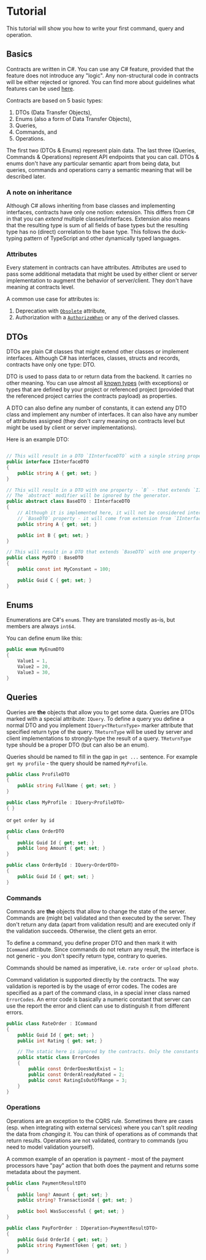 # Tutorial

This tutorial will show you how to write your first command, query and operation.

## Basics

Contracts are written in C#. You can use any C# feature, provided that the feature does not introduce any "logic". Any
non-structural code in contracts will be either rejected or ignored. You can find more about guidelines what features
can be used [here](./guidelines.md).

Contracts are based on 5 basic types:

1. DTOs (Data Transfer Objects),
2. Enums (also a form of Data Transfer Objects),
3. Queries,
4. Commands, and
5. Operations.

The first two (DTOs & Enums) represent plain data. The last three (Queries, Commands & Operations) represent API endpoints
that you can call. DTOs & enums don't have any particular semantic apart from being data, but queries, commands and
operations carry a semantic meaning that will be described later.

### A note on inheritance

Although C# allows inheriting from base classes and implementing interfaces, contracts have only one notion: extension.
This differs from C# in that you can _extend_ multiple classes/interfaces. Extension also means that the resulting type
is sum of all fields of base types but the resulting type has no (direct) correlation to the base type. This follows
the duck-typing pattern of TypeScript and other dynamically typed languages.

### Attributes

Every statement in contracts can have attributes. Attributes are used to pass some additional metadata that might be
used by either client or server implementation to augment the behavior of server/client. They don't have meaning at
contracts level.

A common use case for attributes is:

1. Deprecation with [`Obsolete`](https://docs.microsoft.com/en-us/dotnet/api/system.obsoleteattribute) attribute,
1. Authorization with a [`AuthorizeWhen`](../src/LeanCode.Contracts/Security/AuthorizeWhenAttribute.cs) or any of the
   derived classes.

## DTOs

DTOs are plain C# classes that might extend other classes or implement interfaces. Although C# has interfaces, classes,
structs and records, contracts have only one type: DTO.

DTO is used to pass data to or return data from the backend. It carries no other meaning. You can use almost all
[known types](./types.md) (with exceptions) or types that are defined by your project or referenced project (provided
that the referenced project carries the contracts payload) as properties.

A DTO can also define any number of constants, it can extend any DTO class and implement any number of interfaces. It
can also have any number of attributes assigned (they don't carry meaning on contracts level but might be used by
client or server implementations).

Here is an example DTO:

```csharp

// This will result in a DTO `IInterfaceDTO` with a single string property - `A`.
public interface IInterfaceDTO
{
    public string A { get; set; }
}

// This will result in a DTO with one property - `B` - that extends `IInterfaceDTO` type.
// The `abstract` modifier will be ignored by the generator.
public abstract class BaseDTO : IInterfaceDTO
{
    // Although it is implemented here, it will not be considered internal
    // `BaseDTO` property - it will come from extension from `IInterfaceDTO`
    public string A { get; set; }

    public int B { get; set; }
}

// This will result in a DTO that extends `BaseDTO` with one property - `C` -  and a constant `MyConstant`.
public class MyDTO : BaseDTO
{
    public const int MyConstant = 100;

    public Guid C { get; set; }
}
```

## Enums

Enumerations are C#'s `enum`s. They are translated mostly as-is, but members are always `int64`.

You can define enum like this:

```csharp
public enum MyEnumDTO
{
    Value1 = 1,
    Value2 = 20,
    Value3 = 30,
}
```

## Queries

Queries are **the** objects that allow you to get some data. Queries are DTOs marked with a special attribute: `IQuery`.
To define a query you define a normal DTO and you implement `IQuery<TReturnType>` marker attribute that specified return
type of the query. `TReturnType` will be used by server and client implementations to strongly-type the result of a
query. `TReturnType` type should be a proper DTO (but can also be an enum).

Queries should be named to fill in the gap in `get ...` sentence. For example `get my profile` - the query should be
named `MyProfile`.

```csharp
public class ProfileDTO
{
    public string FullName { get; set; }
}

public class MyProfile : IQuery<ProfileDTO>
{ }
```

or `get order by id`

```csharp
public class OrderDTO
{
    public Guid Id { get; set; }
    public long Amount { get; set; }
}

public class OrderById : IQuery<OrderDTO>
{
    public Guid Id { get; set; }
}
```

### Commands

Commands are **the** objects that allow to change the state of the server. Commands are (might be) validated and then
executed by the server. They don't return any data (apart from validation result) and are executed only if the
validation succeeds. Otherwise, the client gets an error.

To define a command, you define proper DTO and then mark it with `ICommand` attribute. Since commands do not return any
result, the interface is not generic - you don't specify return type, contrary to queries.

Commands should be named as imperative, i.e. `rate order` or `upload photo`.

Command validation is supported directly by the contracts. The way validation is reported is by the usage of error codes.
The codes are specified as a part of the command class, in a special inner class named `ErrorCodes`. An error code is
basically a numeric constant that server can use the report the error and client can use to distinguish it from different
errors.

```csharp
public class RateOrder : ICommand
{
    public Guid Id { get; set; }
    public int Rating { get; set; }

    // The static here is ignored by the contracts. Only the constants in `ErrorCodes` class are used.
    public static class ErrorCodes
    {
        public const OrderDoesNotExist = 1;
        public const OrderAlreadyRated = 2;
        public const RatingIsOutOfRange = 3;
    }
}
```

### Operations

Operations are an exception to the CQRS rule. Sometimes there are cases (esp. when integrating with external services)
where you can't split _reading_ the data from _changing_ it. You can think of operations as of commands that return
results. Operations are not validated, contrary to commands (you need to model validation yourself).

A common example of an operation is payment - most of the payment processors have "pay" action that both does the payment
and returns some metadata about the payment.

```csharp
public class PaymentResultDTO
{
    public long? Amount { get; set; }
    public string? TransactionId { get; set; }

    public bool WasSuccessful { get; set; }
}

public class PayForOrder : IOperation<PaymentResultDTO>
{
    public Guid OrderId { get; set; }
    public string PaymentToken { get; set; }
}
```
